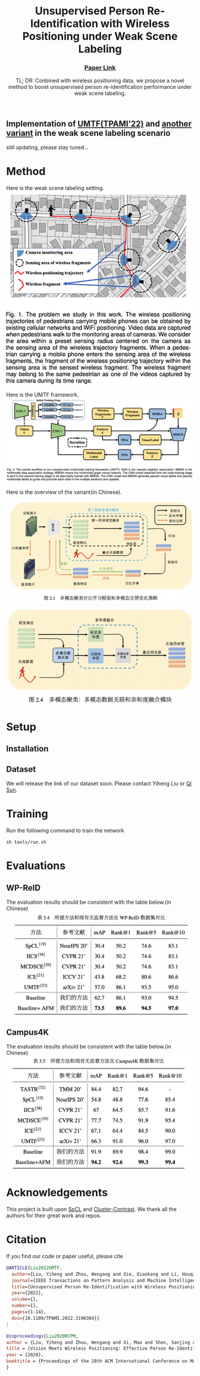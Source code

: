 <p align="center">

  <h1 align="center">Unsupervised Person Re-Identification with Wireless Positioning under Weak Scene Labeling </h1>
  <h3 align="center"><a href="https://arxiv.org/abs/2110.15610">Paper Link </a> </h3>
  <div align="center"></div>
</p>

<p align="center">
TL; DR: Conbined with wireless positioning data, we propose a novel method to boost unsupervised person re-identification performance under weak scene labeling.
</p>
<br>

## Implementation of [UMTF(TPAMI'22)](https://arxiv.org/abs/2110.15610) and [another variant](https://github.com/qsun1/Unsupervised-ReID-Under-Weak-Scene-Labeling/blob/main/assets/qisun_bachelor.pdf) in the weak scene labeling scenario
still updating, please stay tuned...

# Method
Here is the weak scene labeling setting.
![](https://github.com/qsun1/Unsupervised-ReID-Under-Weak-Scene-Labeling/blob/main/assets/setting.png)

Here is the UMTF framework.
![](https://github.com/qsun1/Unsupervised-ReID-Under-Weak-Scene-Labeling/blob/main/assets/umtf.png)

Here is the overview of the variant(in Chinese).

![](https://github.com/qsun1/Unsupervised-ReID-Under-Weak-Scene-Labeling/blob/main/assets/framework_cn.png)

![](https://github.com/qsun1/Unsupervised-ReID-Under-Weak-Scene-Labeling/blob/main/assets/afm_cn.png)

# Setup
## Installation

## Dataset
We will release the link of our dataset soon. Please contact Yiheng Liu or [Qi Sun](sq008@mail.ustc.edu.cn).
# Training

Run the following command to train the network
```
sh tools/run.sh
```
# Evaluations

## WP-ReID
The evaluation results should be consistent with the table below.(in Chinese) 
![](https://github.com/qsun1/Unsupervised-ReID-Under-Weak-Scene-Labeling/blob/main/assets/performance_wpreid_cn.png)

## Campus4K
The evaluation results should be consistent with the table below.(in Chinese) 
![](https://github.com/qsun1/Unsupervised-ReID-Under-Weak-Scene-Labeling/blob/main/assets/performance_4k_cn.png)


# Acknowledgements
This project is built upon [SpCL](https://github.com/yxgeee/SpCL) and [Cluster-Contrast](https://github.com/alibaba/cluster-contrast-reid). We thank all the authors for their great work and repos. 


# Citation
If you find our code or paper useful, please cite
```bibtex
@ARTICLE{Liu2022UMTF,
  author={Liu, Yiheng and Zhou, Wengang and Xie, Qiaokang and Li, Houqiang},
  journal={IEEE Transactions on Pattern Analysis and Machine Intelligence}, 
  title={Unsupervised Person Re-Identification with Wireless Positioning under Weak Scene Labeling}, 
  year={2022},
  volume={},
  number={},
  pages={1-14},
  doi={10.1109/TPAMI.2022.3196364}}
}
```

```bibtex
@inproceedings{Liu2020RCPM,
author = {Liu, Yiheng and Zhou, Wengang and Xi, Mao and Shen, Sanjing and Li, Houqiang},
title = {Vision Meets Wireless Positioning: Effective Person Re-Identification with Recurrent Context Propagation},
year = {2020},
booktitle = {Proceedings of the 28th ACM International Conference on Multimedia},
}
```
